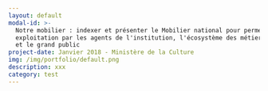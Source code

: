 ```yaml
---
layout: default
modal-id: >-
  Notre mobilier : indexer et présenter le Mobilier national pour permettre son
  exploitation par les agents de l'institution, l'écosystème des métiers d'art
  et le grand public
project-date: Janvier 2018 - Ministère de la Culture
img: /img/portfolio/default.png
description: xxx
category: test
---
```




